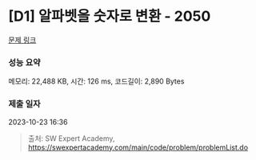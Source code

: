 # [D1] 알파벳을 숫자로 변환 - 2050 

[문제 링크](https://swexpertacademy.com/main/code/problem/problemDetail.do?contestProbId=AV5QLGxKAzQDFAUq) 

### 성능 요약

메모리: 22,488 KB, 시간: 126 ms, 코드길이: 2,890 Bytes

### 제출 일자

2023-10-23 16:36



> 출처: SW Expert Academy, https://swexpertacademy.com/main/code/problem/problemList.do